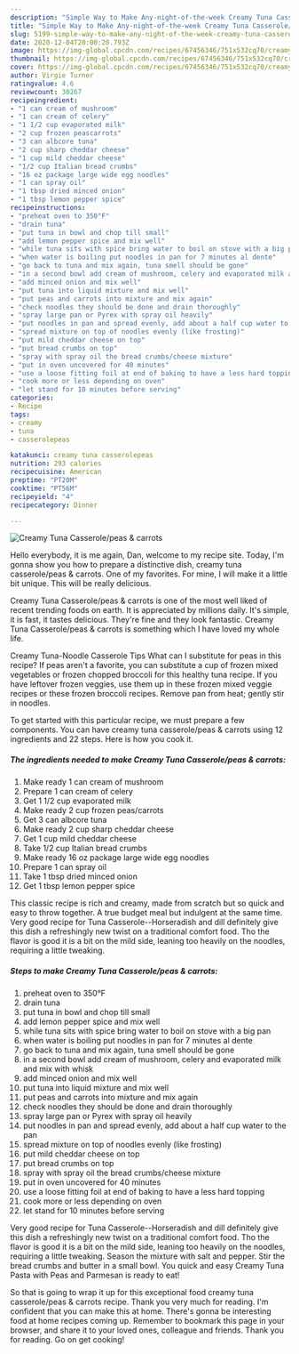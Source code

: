 ```yaml
---
description: "Simple Way to Make Any-night-of-the-week Creamy Tuna Casserole/peas &amp;amp; carrots"
title: "Simple Way to Make Any-night-of-the-week Creamy Tuna Casserole/peas &amp;amp; carrots"
slug: 5199-simple-way-to-make-any-night-of-the-week-creamy-tuna-casserole-peas-and-amp-carrots
date: 2020-12-04T20:00:20.793Z
image: https://img-global.cpcdn.com/recipes/67456346/751x532cq70/creamy-tuna-casserolepeas-carrots-recipe-main-photo.jpg
thumbnail: https://img-global.cpcdn.com/recipes/67456346/751x532cq70/creamy-tuna-casserolepeas-carrots-recipe-main-photo.jpg
cover: https://img-global.cpcdn.com/recipes/67456346/751x532cq70/creamy-tuna-casserolepeas-carrots-recipe-main-photo.jpg
author: Virgie Turner
ratingvalue: 4.6
reviewcount: 30267
recipeingredient:
- "1 can cream of mushroom"
- "1 can cream of celery"
- "1 1/2 cup evaporated milk"
- "2 cup frozen peascarrots"
- "3 can albcore tuna"
- "2 cup sharp cheddar cheese"
- "1 cup mild cheddar cheese"
- "1/2 cup Italian bread crumbs"
- "16 oz package large wide egg noodles"
- "1 can spray oil"
- "1 tbsp dried minced onion"
- "1 tbsp lemon pepper spice"
recipeinstructions:
- "preheat oven to 350°F"
- "drain tuna"
- "put tuna in bowl and chop till small"
- "add lemon pepper spice and mix well"
- "while tuna sits with spice bring water to boil on stove with a big pan"
- "when water is boiling put noodles in pan for 7 minutes al dente"
- "go back to tuna and mix again, tuna smell should be gone"
- "in a second bowl add cream of mushroom, celery and evaporated milk and mix with whisk"
- "add minced onion and mix well"
- "put tuna into liquid mixture and mix well"
- "put peas and carrots into mixture and mix again"
- "check noodles they should be done and drain thoroughly"
- "spray large pan or Pyrex with spray oil heavily"
- "put noodles in pan and spread evenly, add about a half cup water to the pan"
- "spread mixture on top of noodles evenly (like frosting)"
- "put mild cheddar cheese on top"
- "put bread crumbs on top"
- "spray with spray oil the bread crumbs/cheese mixture"
- "put in oven uncovered for 40 minutes"
- "use a loose fitting foil at end of baking to have a less hard topping"
- "cook more or less depending on oven"
- "let stand for 10 minutes before serving"
categories:
- Recipe
tags:
- creamy
- tuna
- casserolepeas

katakunci: creamy tuna casserolepeas 
nutrition: 293 calories
recipecuisine: American
preptime: "PT20M"
cooktime: "PT56M"
recipeyield: "4"
recipecategory: Dinner

---
```



![Creamy Tuna Casserole/peas &amp; carrots](https://img-global.cpcdn.com/recipes/67456346/751x532cq70/creamy-tuna-casserolepeas-carrots-recipe-main-photo.jpg)

Hello everybody, it is me again, Dan, welcome to my recipe site. Today, I'm gonna show you how to prepare a distinctive dish, creamy tuna casserole/peas &amp; carrots. One of my favorites. For mine, I will make it a little bit unique. This will be really delicious.

Creamy Tuna Casserole/peas &amp; carrots is one of the most well liked of recent trending foods on earth. It is appreciated by millions daily. It's simple, it is fast, it tastes delicious. They're fine and they look fantastic. Creamy Tuna Casserole/peas &amp; carrots is something which I have loved my whole life.

Creamy Tuna-Noodle Casserole Tips What can I substitute for peas in this recipe? If peas aren&#39;t a favorite, you can substitute a cup of frozen mixed vegetables or frozen chopped broccoli for this healthy tuna recipe. If you have leftover frozen veggies, use them up in these frozen mixed veggie recipes or these frozen broccoli recipes. Remove pan from heat; gently stir in noodles.


To get started with this particular recipe, we must prepare a few components. You can have creamy tuna casserole/peas &amp; carrots using 12 ingredients and 22 steps. Here is how you cook it.

<!--inarticleads1-->

##### The ingredients needed to make Creamy Tuna Casserole/peas &amp; carrots:

1. Make ready 1 can cream of mushroom
1. Prepare 1 can cream of celery
1. Get 1 1/2 cup evaporated milk
1. Make ready 2 cup frozen peas/carrots
1. Get 3 can albcore tuna
1. Make ready 2 cup sharp cheddar cheese
1. Get 1 cup mild cheddar cheese
1. Take 1/2 cup Italian bread crumbs
1. Make ready 16 oz package large wide egg noodles
1. Prepare 1 can spray oil
1. Take 1 tbsp dried minced onion
1. Get 1 tbsp lemon pepper spice


This classic recipe is rich and creamy, made from scratch but so quick and easy to throw together. A true budget meal but indulgent at the same time. Very good recipe for Tuna Casserole--Horseradish and dill definitely give this dish a refreshingly new twist on a traditional comfort food. Tho the flavor is good it is a bit on the mild side, leaning too heavily on the noodles, requiring a little tweaking. 

<!--inarticleads2-->

##### Steps to make Creamy Tuna Casserole/peas &amp; carrots:

1. preheat oven to 350°F
1. drain tuna
1. put tuna in bowl and chop till small
1. add lemon pepper spice and mix well
1. while tuna sits with spice bring water to boil on stove with a big pan
1. when water is boiling put noodles in pan for 7 minutes al dente
1. go back to tuna and mix again, tuna smell should be gone
1. in a second bowl add cream of mushroom, celery and evaporated milk and mix with whisk
1. add minced onion and mix well
1. put tuna into liquid mixture and mix well
1. put peas and carrots into mixture and mix again
1. check noodles they should be done and drain thoroughly
1. spray large pan or Pyrex with spray oil heavily
1. put noodles in pan and spread evenly, add about a half cup water to the pan
1. spread mixture on top of noodles evenly (like frosting)
1. put mild cheddar cheese on top
1. put bread crumbs on top
1. spray with spray oil the bread crumbs/cheese mixture
1. put in oven uncovered for 40 minutes
1. use a loose fitting foil at end of baking to have a less hard topping
1. cook more or less depending on oven
1. let stand for 10 minutes before serving


Very good recipe for Tuna Casserole--Horseradish and dill definitely give this dish a refreshingly new twist on a traditional comfort food. Tho the flavor is good it is a bit on the mild side, leaning too heavily on the noodles, requiring a little tweaking. Season the mixture with salt and pepper. Stir the bread crumbs and butter in a small bowl. You quick and easy Creamy Tuna Pasta with Peas and Parmesan is ready to eat! 

So that is going to wrap it up for this exceptional food creamy tuna casserole/peas &amp; carrots recipe. Thank you very much for reading. I'm confident that you can make this at home. There's gonna be interesting food at home recipes coming up. Remember to bookmark this page in your browser, and share it to your loved ones, colleague and friends. Thank you for reading. Go on get cooking!
